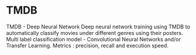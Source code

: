 # TMDB
TMDB - Deep Neural Network
Deep neural network training using TMDB to automatically classify movies under different genres using their posters. 
Multi label classification model - Convolutional Neural Networks and/or Transfer Learning.
Metrics : precision, recall and execution speed.
